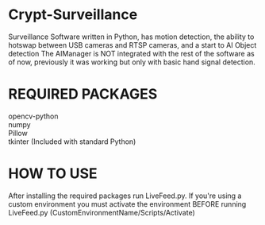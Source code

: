 # Crypt-Surveillance
Surveillance Software written in Python, has motion detection, the ability to hotswap between USB cameras and RTSP cameras, and a start to AI Object detection
The AIManager is NOT integrated with the rest of the software as of now, previously it was working but only with basic hand signal detection.

# REQUIRED PACKAGES
opencv-python  
numpy  
Pillow  
tkinter (Included with standard Python)  

# HOW TO USE
After installing the required packages run LiveFeed.py.
If you're using a custom environment you must activate the environment BEFORE running LiveFeed.py
(CustomEnvironmentName/Scripts/Activate)
